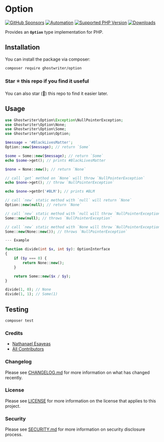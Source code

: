 # Option

[![GitHub Sponsors](https://img.shields.io/github/sponsors/ghostwriter?label=Sponsor+@ghostwriter/option&logo=GitHub+Sponsors)](https://github.com/sponsors/ghostwriter)
[![Automation](https://github.com/ghostwriter/option/actions/workflows/automation.yml/badge.svg)](https://github.com/ghostwriter/option/actions/workflows/automation.yml)
[![Supported PHP Version](https://badgen.net/packagist/php/ghostwriter/option?color=8892bf)](https://www.php.net/supported-versions)
[![Downloads](https://badgen.net/packagist/dt/ghostwriter/option?color=blue)](https://packagist.org/packages/ghostwriter/option)

Provides an **`Option`** type implementation for PHP.

## Installation

You can install the package via composer:

``` bash
composer require ghostwriter/option
```

### Star ⭐️ this repo if you find it useful

You can also star (🌟) this repo to find it easier later.

## Usage

```php
use Ghostwriter\Option\Exception\NullPointerException;
use Ghostwriter\Option\None;
use Ghostwriter\Option\Some;
use Ghostwriter\Option\Option;

$message = '#BlackLivesMatter';
Option::new($message); // return `Some`

$some = Some::new($message); // return `Some`
echo $some->get(); // prints #BlackLivesMatter

$none = None::new(); // return `None`

// call `get` method on `None` will throw `NullPointerException`
echo $none->get(); // throw `NullPointerException`

echo $none->getOr('#BLM'); // prints #BLM

// call `new` static method with `null` will return `None`
Option::new(null); // return `None`

// call `new` static method with `null will throw `NullPointerException`
Some::new(null); // throws `NullPointerException`

// call `new` static method with `None will throw `NullPointerException`
Some::new(None::new()); // throws `NullPointerException`

--- Example

function divide(int $x, int $y): OptionInterface
{
    if ($y === 0) {
        return None::new();
    }

    return Some::new($x / $y);
}

divide(1, 0); // None
divide(1, 1); // Some(1)
```

## Testing

``` bash
composer test
```

### Credits

- [Nathanael Esayeas](https://github.com/ghostwriter)
- [All Contributors](https://github.com/ghostwriter/option/contributors)

### Changelog

Please see [CHANGELOG.md](./CHANGELOG.md) for more information on what has changed recently.

### License

Please see [LICENSE](./LICENSE) for more information on the license that applies to this project.

### Security

Please see [SECURITY.md](./SECURITY.md) for more information on security disclosure process.
